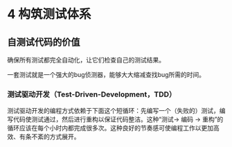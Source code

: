 # 4 构筑测试体系

## 自测试代码的价值

确保所有测试都完全自动化，让它们检查自己的测试结果。

一套测试就是一个强大的bug侦测器，能够大大缩减查找bug所需的时间。  

### 测试驱动开发（Test-Driven-Development，TDD）
测试驱动开发的编程方式依赖于下面这个短循环：先编写一个（失败的）测试，编写代码使测试通过，然后进行重构以保证代码整洁。这种“测试-> 编码 -> 重构”的循环应该在每个小时内都完成很多次。这种良好的节奏感可使编程工作以更加高效、有条不紊的方式展开。